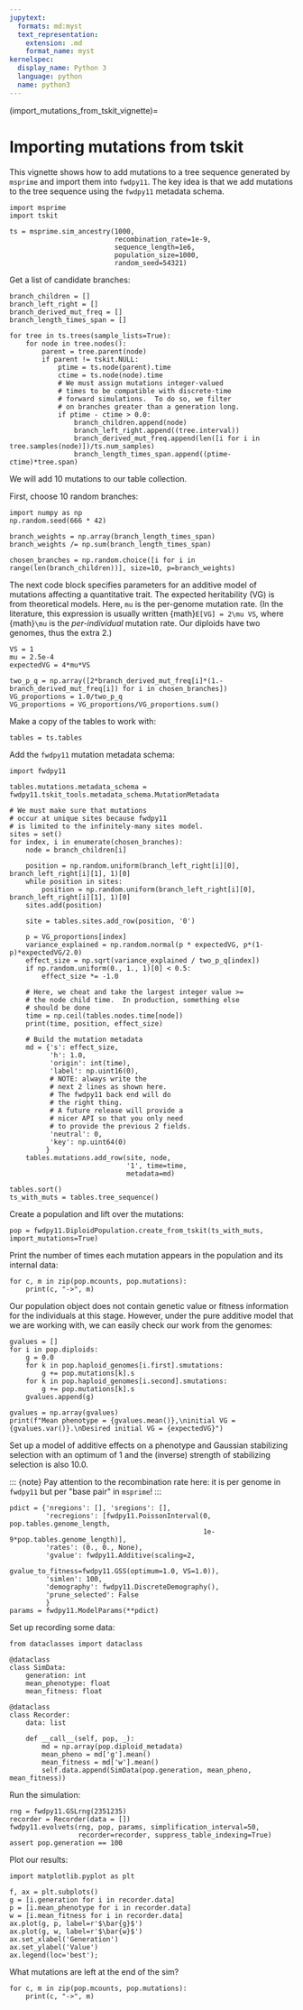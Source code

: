 ```yaml
---
jupytext:
  formats: md:myst
  text_representation:
    extension: .md
    format_name: myst
kernelspec:
  display_name: Python 3
  language: python
  name: python3
---
```


(import_mutations_from_tskit_vignette)=

# Importing mutations from tskit

This vignette shows how to add mutations to a tree sequence
generated by `msprime` and import them into `fwdpy11`.
The key idea is that we add mutations to the tree sequence
using the `fwdpy11` metadata schema.

```{code-cell} python
import msprime
import tskit

ts = msprime.sim_ancestry(1000,
                          recombination_rate=1e-9,
                          sequence_length=1e6,
                          population_size=1000,
                          random_seed=54321)
```


Get a list of candidate branches:

```{code-cell} python
branch_children = []
branch_left_right = []
branch_derived_mut_freq = []
branch_length_times_span = []

for tree in ts.trees(sample_lists=True):
    for node in tree.nodes():
        parent = tree.parent(node)
        if parent != tskit.NULL:
            ptime = ts.node(parent).time
            ctime = ts.node(node).time
            # We must assign mutations integer-valued
            # times to be compatible with discrete-time
            # forward simulations.  To do so, we filter
            # on branches greater than a generation long.
            if ptime - ctime > 0.0:
                branch_children.append(node)
                branch_left_right.append((tree.interval))
                branch_derived_mut_freq.append(len([i for i in tree.samples(node)])/ts.num_samples)
                branch_length_times_span.append((ptime-ctime)*tree.span)
```

We will add 10 mutations to our table collection.

First, choose 10 random branches:

```{code-cell} python
import numpy as np
np.random.seed(666 * 42)

branch_weights = np.array(branch_length_times_span)
branch_weights /= np.sum(branch_length_times_span)

chosen_branches = np.random.choice([i for i in range(len(branch_children))], size=10, p=branch_weights)
```


The next code block specifies parameters for an additive model of mutations affecting a quantitative trait.
The expected heritability (VG) is from theoretical models.
Here, `mu` is the per-genome mutation rate.
(In the literature, this expression is usually written {math}`E[VG] = 2\mu VS`, where {math}`\mu` is the 
*per-individual* mutation rate. Our diploids have two genomes, thus the extra 2.)

```{code-cell} python
VS = 1
mu = 2.5e-4
expectedVG = 4*mu*VS

two_p_q = np.array([2*branch_derived_mut_freq[i]*(1.-branch_derived_mut_freq[i]) for i in chosen_branches])
VG_proportions = 1.0/two_p_q
VG_proportions = VG_proportions/VG_proportions.sum()
```

Make a copy of the tables to work with:

```{code-cell} python
tables = ts.tables
```

Add the `fwdpy11` mutation metadata schema:

```{code-cell} python
import fwdpy11

tables.mutations.metadata_schema = fwdpy11.tskit_tools.metadata_schema.MutationMetadata
```

```{code-cell} python
# We must make sure that mutations
# occur at unique sites because fwdpy11
# is limited to the infinitely-many sites model.
sites = set()
for index, i in enumerate(chosen_branches):
    node = branch_children[i]

    position = np.random.uniform(branch_left_right[i][0], branch_left_right[i][1], 1)[0]
    while position in sites:
        position = np.random.uniform(branch_left_right[i][0], branch_left_right[i][1], 1)[0]
    sites.add(position)

    site = tables.sites.add_row(position, '0')

    p = VG_proportions[index]
    variance_explained = np.random.normal(p * expectedVG, p*(1-p)*expectedVG/2.0)
    effect_size = np.sqrt(variance_explained / two_p_q[index])
    if np.random.uniform(0., 1., 1)[0] < 0.5:
        effect_size *= -1.0

    # Here, we cheat and take the largest integer value >=
    # the node child time.  In production, something else
    # should be done
    time = np.ceil(tables.nodes.time[node])
    print(time, position, effect_size)

    # Build the mutation metadata
    md = {'s': effect_size,
          'h': 1.0,
          'origin': int(time),
          'label': np.uint16(0),
          # NOTE: always write the
          # next 2 lines as shown here.
          # The fwdpy11 back end will do
          # the right thing.
          # A future release will provide a
          # nicer API so that you only need
          # to provide the previous 2 fields.
          'neutral': 0,
          'key': np.uint64(0)
         }
    tables.mutations.add_row(site, node,
                             '1', time=time,
                             metadata=md)

tables.sort()
ts_with_muts = tables.tree_sequence()
```

Create a population and lift over the mutations:

```{code-cell} python
pop = fwdpy11.DiploidPopulation.create_from_tskit(ts_with_muts, import_mutations=True)
```

Print the number of times each mutation appears in the population and its internal data:

```{code-cell} python
for c, m in zip(pop.mcounts, pop.mutations):
    print(c, "->", m)
```

Our population object does not contain genetic value or fitness information
for the individuals at this stage.
However, under the pure additive model that we are working with,
we can easily check our work from the genomes:

```{code-cell} python
gvalues = []
for i in pop.diploids:
    g = 0.0
    for k in pop.haploid_genomes[i.first].smutations:
        g += pop.mutations[k].s
    for k in pop.haploid_genomes[i.second].smutations:
        g += pop.mutations[k].s
    gvalues.append(g)

gvalues = np.array(gvalues)
print(f"Mean phenotype = {gvalues.mean()},\ninitial VG = {gvalues.var()}.\nDesired initial VG = {expectedVG}")
```

Set up a model of additive effects on a phenotype and Gaussian stabilizing
selection with an optimum of 1 and the (inverse) strength of stabilizing
selection is also 10.0.

::: {note}
Pay attention to the recombination rate here: it is per genome in `fwdpy11`
but per "base pair" in `msprime`!
:::

```{code-cell} python
pdict = {'nregions': [], 'sregions': [],
         'recregions': [fwdpy11.PoissonInterval(0, pop.tables.genome_length,
                                                1e-9*pop.tables.genome_length)],
         'rates': (0., 0., None),
         'gvalue': fwdpy11.Additive(scaling=2, 
                                     gvalue_to_fitness=fwdpy11.GSS(optimum=1.0, VS=1.0)),
         'simlen': 100,
         'demography': fwdpy11.DiscreteDemography(),
         'prune_selected': False
         }
params = fwdpy11.ModelParams(**pdict)
```

Set up recording some data:

```{code-cell} python
from dataclasses import dataclass

@dataclass
class SimData:
    generation: int
    mean_phenotype: float
    mean_fitness: float

@dataclass
class Recorder:
    data: list

    def __call__(self, pop, _):
        md = np.array(pop.diploid_metadata)
        mean_pheno = md['g'].mean()
        mean_fitness = md['w'].mean()
        self.data.append(SimData(pop.generation, mean_pheno, mean_fitness))
```

Run the simulation:

```{code-cell} python
rng = fwdpy11.GSLrng(2351235)
recorder = Recorder(data = [])
fwdpy11.evolvets(rng, pop, params, simplification_interval=50,
                 recorder=recorder, suppress_table_indexing=True)
assert pop.generation == 100
```

Plot our results:

```{code-cell}
import matplotlib.pyplot as plt

f, ax = plt.subplots()
g = [i.generation for i in recorder.data]
p = [i.mean_phenotype for i in recorder.data]
w = [i.mean_fitness for i in recorder.data]
ax.plot(g, p, label=r'$\bar{g}$')
ax.plot(g, w, label=r'$\bar{w}$')
ax.set_xlabel('Generation')
ax.set_ylabel('Value')
ax.legend(loc='best');
```

What mutations are left at the end of the sim?

```{code-cell} python
for c, m in zip(pop.mcounts, pop.mutations):
    print(c, "->", m)
```

